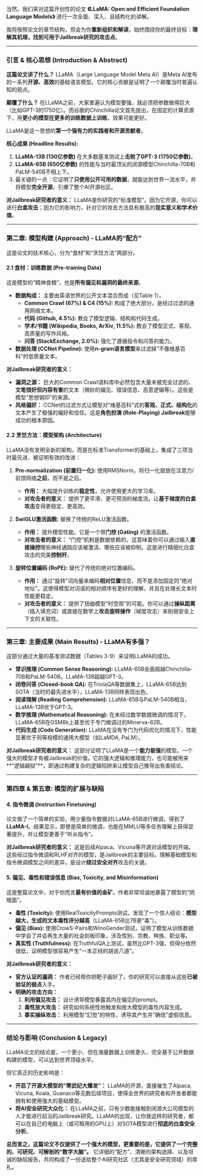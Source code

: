 当然。我们来对这篇开创性的论文 **《LLaMA: Open and Efficient Foundation Language Models》** 进行一次全面、深入、且结构化的讲解。

我将按照论文的章节结构，但会为你**重新组织和解读**，始终围绕你的最终目标：**理解其机理，找到可用于Jailbreak研究的攻击点**。

---

### **引言 & 核心思想 (Introduction & Abstract)**

**这篇论文讲了什么？**
LLaMA（Large Language Model Meta AI）是Meta AI发布的一系列**开源、高效**的基础语言模型。它的核心贡献是证明了一个颠覆当时普遍认知的观点。

**颠覆了什么？**
在LLaMA之前，大家普遍认为模型要强，就必须把参数做得巨大（比如GPT-3的1750亿）。而谷歌的Chinchilla论文首先提出，在固定的计算资源下，用**更小的模型在更多的训练数据上训练**，效果可能更好。

LLaMA是这一思想的**第一个强有力的实践者和开源贡献者**。

**核心成果 (Headline Results):**
1.  **LLaMA-13B (130亿参数)** 在大多数基准测试上**击败了GPT-3 (1750亿参数)**。
2.  **LLaMA-65B (650亿参数)** 的性能与当时最顶尖的闭源模型Chinchilla-70B和PaLM-540B不相上下。
3.  最关键的一点：它证明了**只使用公开可用的数据**，就能达到世界一流水平，并将模型**完全开源**，引爆了整个AI开源社区。

**对Jailbreak研究者的意义：** LLaMA是你研究的“标准模型”。因为它开源，你可以进行**白盒攻击**；因为它的影响力，针对它的攻击方法具有极高的**现实意义和学术价值**。

---

### **第二章: 模型构建 (Approach) - LLaMA的“配方”**

这是论文的技术核心，分为“食材”和“烹饪方法”两部分。

#### **2.1 食材：训练数据 (Pre-training Data)**

这是模型的“精神食粮”，也是**所有偏见和漏洞的最终来源**。
*   **数据构成：** 主要由英语世界的公开文本混合而成（见Table 1）。
    *   **Common Crawl (67%) & C4 (15%):** 构成了绝大部分，是经过过滤的通用网络文本。
    *   **代码 (Github, 4.5%):** 教会了模型逻辑、结构和代码生成。
    *   **学术/书籍 (Wikipedia, Books, ArXiv, 11.5%):** 教会了模型正式、客观、高质量的写作风格。
    *   **问答 (StackExchange, 2.0%):** 强化了遵循指令和问答的能力。
*   **数据处理 (CCNet Pipeline):** 使用**n-gram语言模型**来过滤掉“不像维基百科”的低质量文本。

**对Jailbreak研究者的意义：**
*   **漏洞之源：** 巨大的Common Crawl语料库中必然包含大量未被完全过滤的、**文笔很好但内容有害**的文本（微妙的偏见、错误信息、恶意逻辑等）。这些是模型“思想钢印”的来源。
*   **风格偏好：** CCNet的过滤方式让模型对“维基百科”式的**客观、正式、结构化**的文本产生了极强的偏好和信任。这是**角色扮演 (Role-Playing) Jailbreak**能够成功的根本原因。

#### **2.2 烹饪方法：模型架构 (Architecture)**

LLaMA没有发明全新的架构，而是在标准Transformer的基础上，集成了三项当时最先进、被证明有效的改进：

1.  **Pre-normalization (前置归一化):** 使用RMSNorm。将归一化层放在注意力/前馈网络**之前**，而不是之后。
    *   **作用：** 大幅提升训练的**稳定性**，允许使用更大的学习率。
    *   **对攻击者的意义：** 提供了更平滑、更可预测的梯度流，让**基于梯度的白盒攻击**变得更稳定、更高效。

2.  **SwiGLU激活函数:** 替换了传统的ReLU激活函数。
    *   **作用：** 提升模型性能。它是一个带**门控 (Gating)** 的激活函数。
    *   **对攻击者的意义：** “门控”机制是数据依赖的，这意味着你可以通过输入**直接操控**哪些神经通路应该被激活、哪些应该被抑制。这是进行精细化白盒攻击的完美**控制杆**。

3.  **旋转位置编码 (RoPE):** 替代了传统的绝对位置编码。
    *   **作用：** 通过“旋转”词向量来编码**相对位置**信息，而不是添加固定的“绝对地址”。这使得模型对词语的相对顺序有更好的理解，并且在处理长文本时性能更稳定。
    *   **对攻击者的意义：** 提供了扭曲模型“时空观”的可能。你可以通过**操纵距离**（插入填充词）或直接在数学上**攻击旋转操作**（梯度攻击）来削弱安全上下文的关联性。

---

### **第三章: 主要成果 (Main Results) - LLaMA有多强？**

这部分通过大量的基准测试数据（Tables 3-9）来证明LLaMA的成功。

*   **常识推理 (Common Sense Reasoning):** LLaMA-65B全面超越Chinchilla-70B和PaLM-540B。LLaMA-13B超越GPT-3。
*   **闭卷问答 (Closed-book QA):** 在TriviaQA等数据集上，LLaMA-65B达到SOTA（当时的最先进水平），LLaMA-13B同样表现出色。
*   **阅读理解 (Reading Comprehension):** LLaMA-65B与PaLM-540B相当，LLaMA-13B优于GPT-3。
*   **数学推理 (Mathematical Reasoning):** 在未经过数学数据微调的情况下，LLaMA-65B在GSM8k上甚至优于专门微调过的Minerva-62B。
*   **代码生成 (Code Generation):** LLaMA在没有专门为代码优化的情况下，性能显著优于同等规模的通用大模型（如LaMDA, PaLM）。

**对Jailbreak研究者的意义：** 这部分证明了LLaMA是一个**能力极强**的模型。一个强大的模型才有被Jailbreak的价值。它的强大逻辑和推理能力，也可能被用来**“逻辑越狱”**，即通过构建复杂的逻辑陷阱来让模型自己推导出有害结论。

---

### **第四章 & 第五章: 模型的扩展与缺陷**

#### **4. 指令微调 (Instruction Finetuning)**

论文做了一个简单的实验，用少量指令数据对LLaMA-65B进行微调，得到了**LLaMA-I**。结果显示，即使是简单的微调，也能在MMLU等多任务理解上获得显著提升，并让模型更善于“听从指令”。

**对Jailbreak研究者的意义：** 这是后续Alpaca、Vicuna等开源对话模型的开端。这些经过指令微调和RLHF对齐的模型，是Jailbreak的主要目标。理解基础模型和指令微调模型之间的差异，是设计**绕过安全对齐**攻击的关键。

#### **5. 偏见、毒性和错误信息 (Bias, Toxicity, and Misinformation)**

这是整篇论文中，对于你而言**最有价值的金矿**。作者非常坦诚地暴露了模型的“阴暗面”。

*   **毒性 (Toxicity):** 使用RealToxicityPrompts测试，发现了一个惊人结论：**模型越大，生成的文本毒性评分越高**（LLaMA-65B比7B更“毒”）。
*   **偏见 (Bias):** 使用CrowS-Pairs和WinoGender测试，证明了模型从训练数据中学会了并会再生大量的社会刻板印象，涉及性别、宗教、种族、职业等。
*   **真实性 (Truthfulness):** 在TruthfulQA上测试，虽然比GPT-3强，但得分依然很低，证明模型很容易产生“一本正经的胡说八道”。

**对Jailbreak研究者的意义：**
*   **官方认证的漏洞：** 作者已经帮你把靶子画好了。你的研究可以直接从这些**已被验证的弱点**入手。
*   **明确的攻击方向：**
    1.  **利用偏见攻击：** 设计诱导模型暴露其内在偏见的prompt。
    2.  **毒性放大攻击：** 研究如何系统性地触发和放大模型的毒性内容生成。
    3.  **事实操纵攻击：** 利用模型“幻觉”的特性，诱导其产生并“确信”虚假信息。

---

### **结论与影响 (Conclusion & Legacy)**

LLaMA论文的结论是，一个更小、但在海量数据上训练更久、完全基于公开数据构建的模型，可以达到世界顶级水平。

但它真正的历史影响是：
*   **开启了开源大模型的“寒武纪大爆发”：** LLaMA的开源，直接催生了Alpaca, Vicuna, Koala, Guanaco等无数后续项目，使得全世界的研究者和开发者都能拥有和使用强大的基础模型。
*   **将AI安全研究大众化：** 在LLaMA之前，只有少数能接触到闭源大公司模型的人才能进行前沿的Jailbreak研究。LLaMA的出现，让你我这样的研究者，都可以在自己的电脑上（或可租用的GPU上）对SOTA模型进行**彻底的白盒安全分析**。

**总而言之，这篇论文不仅提供了一个强大的模型，更重要的是，它提供了一个完整的、可研究、可解剖的“数字大脑”。** 它详细的“配方”、清晰的架构选择、以及坦诚的缺陷报告，共同构成了一份送给整个AI研究社区（尤其是安全研究领域）的厚礼。